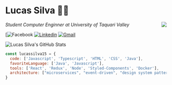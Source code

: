 # Lucas Silva 👨‍💻

<img align='right' src="http://clubedosgeeks.com.br/wp-content/uploads/2016/01/demonstra%C3%A7%C3%A3o.gif">
<p><em>Student Computer Enginner at University of Taquari Valley</br></em></p>

[![Facebook](https://img.shields.io/badge/-Facebook-222222?style=flat-square&logo=Facebook&logoColor=white&link=https://www.facebook.com/profile.php?id=100003843147027)
[![Linkedin](https://img.shields.io/badge/-LinkedIn-222222?style=flat-square&logo=Linkedin&logoColor=white&link=https://www.linkedin.com/in/lucas-michel-silva-0759b8177/)](https://www.linkedin.com/in/lucas-michel-silva-0759b8177/)
[![Gmail](https://img.shields.io/badge/-Gmail-222222?style=flat-square&logo=Gmail&logoColor=white&link=mailto:lucas.silva15@universo.univates.br)](mailto:lucas.silva15@universo.univates.br)

<img align="center" src="https://github-readme-stats.vercel.app/api?username=lucassilva15&show_icons=true&hide_border=true" alt="Lucas Silva's GitHub Stats">


```javascript
const lucassilva15 = {
  code: ['Javascript', 'Typescript', 'HTML', 'CSS', 'Java'],
  favoriteLanguage: ['Java', 'Javascript'],
  tools: ['React', 'Redux', 'Node', 'Styled-Components', 'Docker'],
  architecture: ["microservices", "event-driven", "design system pattern"]
}
```
